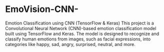 # EmoVision-CNN-
Emotion Classification using CNN (TensorFlow &amp; Keras)  This project is a Convolutional Neural Network (CNN)-based emotion classification model built using TensorFlow and Keras. The model is designed to recognize and classify human emotions from images, such as facial expressions, into categories like happy, sad, angry, surprised, neutral, and more.
